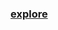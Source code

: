 ### [explore](https://github.com/Xelerezex/python-anaconda-space/blob/master/11-json-tutorial/Json_Tutorial.ipynb)
